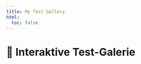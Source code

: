 ```yaml
---
title: My Test Gallery
html:
  toc: false
---
```


# 🧪 Interaktive Test-Galerie

```{include} gallery_fragment.html
```

